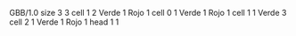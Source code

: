 <gs-board> GBB/1.0
size 3 3
cell 1 2 Verde 1 Rojo 1 
cell 0 1 Verde 1 Rojo 1 
cell 1 1 Verde 3 
cell 2 1 Verde 1 Rojo 1 
head 1 1
 </gs-board>